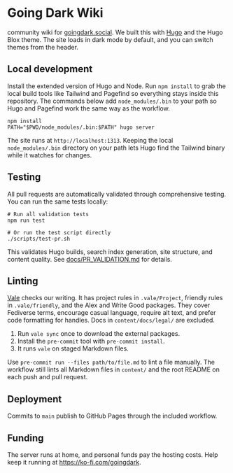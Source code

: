 # Going Dark Wiki

community wiki for [goingdark.social](https://goingdark.social).
We built this with [Hugo](https://gohugo.io) and the Hugo Blox theme.
The site loads in dark mode by default, and you can switch themes from the header.

## Local development

Install the extended version of Hugo and Node. Run `npm install` to grab the local build tools like Tailwind and Pagefind so everything stays inside this repository. The commands below add `node_modules/.bin` to your path so Hugo and Pagefind work the same way as the workflow.

```shell
npm install
PATH="$PWD/node_modules/.bin:$PATH" hugo server
```

The site runs at `http://localhost:1313`. Keeping the local `node_modules/.bin` directory on your path lets Hugo find the Tailwind binary while it watches for changes.

## Testing

All pull requests are automatically validated through comprehensive testing. You can run the same tests locally:

```shell
# Run all validation tests
npm run test

# Or run the test script directly
./scripts/test-pr.sh
```

This validates Hugo builds, search index generation, site structure, and content quality. See [docs/PR_VALIDATION.md](docs/PR_VALIDATION.md) for details.

## Linting

[Vale](https://vale.sh) checks our writing. It has project rules in `.vale/Project`, friendly rules in `.vale/friendly`, and the Alex and Write Good packages. They cover Fediverse terms, encourage casual language, require alt text, and prefer code formatting for handles. Docs in `content/docs/legal/` are excluded.

1. Run `vale sync` once to download the external packages.
2. Install the `pre-commit` tool with `pre-commit install`.
3. It runs `vale` on staged Markdown files.

Use `pre-commit run --files path/to/file.md` to lint a file manually. The workflow still lints all Markdown files in `content/` and the root README on each push and pull request.

## Deployment

Commits to `main` publish to GitHub Pages through the included workflow.

## Funding

The server runs at home, and personal funds pay the hosting costs. Help keep it running at <https://ko-fi.com/goingdark>.

